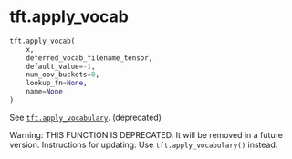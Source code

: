 <div itemscope itemtype="http://developers.google.com/ReferenceObject">
<meta itemprop="name" content="tft.apply_vocab" />
<meta itemprop="path" content="Stable" />
</div>

# tft.apply_vocab

``` python
tft.apply_vocab(
    x,
    deferred_vocab_filename_tensor,
    default_value=-1,
    num_oov_buckets=0,
    lookup_fn=None,
    name=None
)
```

See <a href="../tft/apply_vocabulary.md"><code>tft.apply_vocabulary</code></a>. (deprecated)

Warning: THIS FUNCTION IS DEPRECATED. It will be removed in a future version.
Instructions for updating:
Use `tft.apply_vocabulary()` instead.